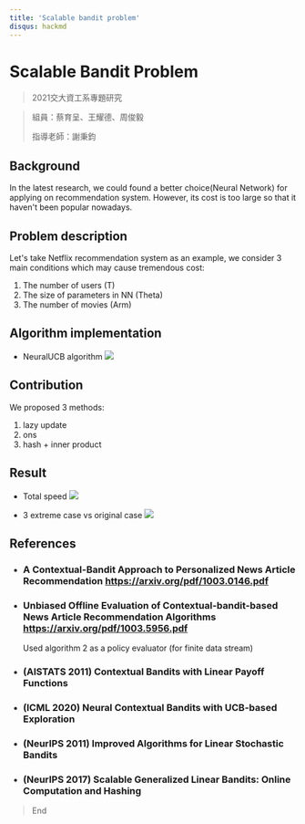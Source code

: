 ```yaml
---
title: 'Scalable bandit problem'
disqus: hackmd
---
```


# Scalable Bandit Problem
> 2021交大資工系專題研究

> 組員：蔡育呈、王耀德、周俊毅
>
> 指導老師：謝秉鈞
## Background
In the latest research, we could found a better choice(Neural Network) for applying on recommendation system. However, its cost is too large so that it haven't been popular nowadays.

## Problem description
Let's take Netflix recommendation system as an example,  we consider 3 main conditions which may cause tremendous cost:
1. The number of users (T)
2. The size of parameters in NN (Theta)
3. The number of movies (Arm)
## Algorithm implementation
- NeuralUCB algorithm 
![](https://i.imgur.com/2YStxKI.png)

## Contribution
We proposed 3 methods:
1. lazy update
2. ons
3. hash + inner product

## Result
- Total speed
![](https://i.imgur.com/9xlayWU.png)

- 3 extreme case vs original case
![](https://i.imgur.com/4AsVtlM.png)


## References
- ### A Contextual-Bandit Approach to Personalized News Article Recommendation https://arxiv.org/pdf/1003.0146.pdf
- ### Unbiased Offline Evaluation of Contextual-bandit-based News Article Recommendation Algorithms  https://arxiv.org/pdf/1003.5956.pdf
    Used algorithm 2 as a policy evaluator (for finite data stream)
- ### (AISTATS 2011) Contextual Bandits with Linear Payoff Functions
- ### (ICML 2020) Neural Contextual Bandits with UCB-based Exploration
- ### (NeurIPS 2011) Improved Algorithms for Linear Stochastic Bandits
- ### (NeurIPS 2017) Scalable Generalized Linear Bandits: Online Computation and Hashing

> End